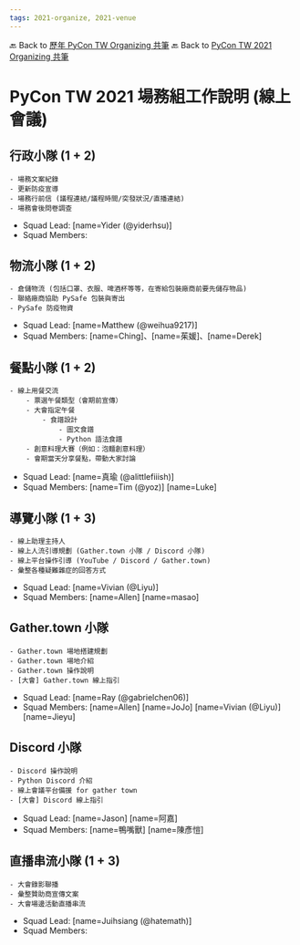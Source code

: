 ```yaml
---
tags: 2021-organize, 2021-venue
---
```


🔙 Back to [歷年 PyCon TW Organizing 共筆](/ryPr7SFyP/%2FHM5mHCFKQCu7-W5ea8ITcw%3Fview)
🔙 Back to [PyCon TW 2021 Organizing 共筆](/Wb9vQrfJQk-5tPoPR23hwA)

# PyCon TW 2021 場務組工作說明 (線上會議)

## 行政小隊 (1 + 2)

```
- 場務文案紀錄
- 更新防疫宣導
- 場務行前信 (議程連結/議程時間/突發狀況/直播連結)
- 場務會後問卷調查
```

- Squad Lead: [name=Yider (@yiderhsu)]
- Squad Members: 

## 物流小隊 (1 + 2)

```
- 倉儲物流 (包括口罩、衣服、啤酒杯等等，在寄給包裝廠商前要先儲存物品)
- 聯絡廠商協助 PySafe 包裝與寄出
- PySafe 防疫物資
```

- Squad Lead: [name=Matthew (@weihua9217)]
- Squad Members: [name=Ching]、[name=茱媛]、[name=Derek]

## 餐點小隊 (1 + 2)

```
- 線上用餐交流
    - 票選午餐類型（會期前宣傳）
    - 大會指定午餐
        - 食譜設計
            - 圖文食譜
            - Python 語法食譜
    - 創意料理大賽（例如：泡麵創意料理）
    - 會期當天分享餐點，帶動大家討論
```

- Squad Lead: [name=真瑜 (@alittlefiiish)]
- Squad Members: [name=Tim (@yoz)] [name=Luke]

## 導覽小隊 (1 + 3)

```
- 線上助理主持人
- 線上人流引導規劃 (Gather.town 小隊 / Discord 小隊)
- 線上平台操作引導 (YouTube / Discord / Gather.town)
- 彙整各種疑難雜症的回答方式
```

- Squad Lead: [name=Vivian (@Liyu)]
- Squad Members: [name=Allen] [name=masao]

## Gather.town 小隊

```
- Gather.town 場地搭建規劃
- Gather.town 場地介紹
- Gather.town 操作說明
- [大會] Gather.town 線上指引
```

- Squad Lead: [name=Ray (@gabrielchen06)]
- Squad Members: [name=Allen] [name=JoJo] [name=Vivian (@Liyu)] [name=Jieyu]

## Discord 小隊

```
- Discord 操作說明
- Python Discord 介紹
- 線上會議平台備援 for gather town 
- [大會] Discord 線上指引
```

- Squad Lead: [name=Jason] [name=阿嘉]
- Squad Members: [name=鴨嘴獸] [name=陳彥愷]

## 直播串流小隊 (1 + 3)

```
- 大會錄影聯播
- 彙整贊助商宣傳文案
- 大會場邊活動直播串流
```

- Squad Lead: [name=Juihsiang (@hatemath)]
- Squad Members:
